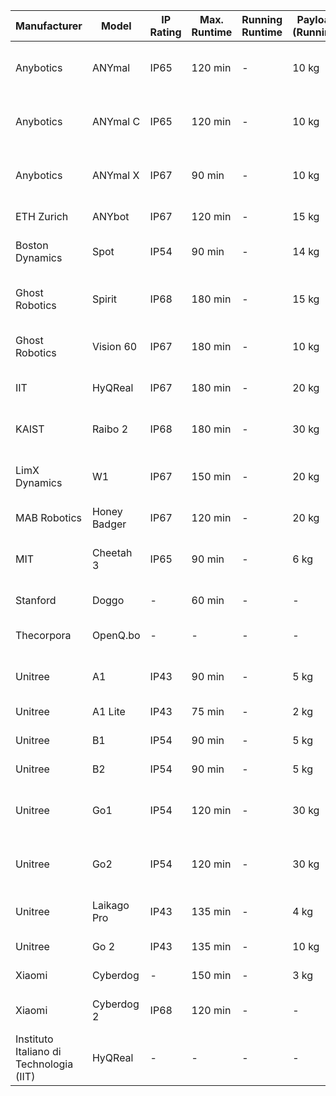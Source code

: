 | Manufacturer          | Model            | IP Rating | Max. Runtime | Running Runtime   | Payload (Running) | Payload (Standing) | Speed            | Code            | Hardware                              | Price          | Website                                |
|-----------------------|------------------|-----------|--------------|-------------------|-------------------|-------------------|------------------|-----------------|-------------------------------------|----------------|----------------------------------------|
| Anybotics             | ANYmal           | IP65      | 120 min      | -                 | 10 kg             | -                 | 1 m/s            | -               | Rugged design, versatile applications | Price on request | [Anybotics ANYmal](https://www.anybotics.com/) |
| Anybotics             | ANYmal C         | IP65      | 120 min      | -                 | 10 kg             | -                 | 1 m/s            | -               | Compact build, customizable add-ons  | Price on request | [Anybotics ANYmal C](https://www.anybotics.com/) |
| Anybotics             | ANYmal X         | IP67      | 90 min       | -                 | 10 kg             | -                 | 1 m/s            | -               | Collaborative capabilities, rugged design | Price on request | [Anybotics ANYmal X](https://www.anybotics.com/) |
| ETH Zurich            | ANYbot           | IP67      | 120 min      | -                 | 15 kg             | 25 kg             | 1.5 m/s          | -               | Multi-terrain, AI-enhanced            | Price on request | [ETH Zurich Robotics](https://robotics.ethz.ch/) |
| Boston Dynamics       | Spot             | IP54      | 90 min       | -                 | 14 kg             | -                 | 1.6 m/s          | -               | Advanced mobility, sensors, SDK       | $74,500         | [Boston Dynamics Spot](https://www.bostondynamics.com/spot) |
| Ghost Robotics        | Spirit           | IP68      | 180 min      | -                 | 15 kg             | 25 kg             | 2.5 m/s          | -               | Adaptable, rugged for extreme terrains | Price on request | [Ghost Robotics Spirit](https://www.ghostrobotics.io/) |
| Ghost Robotics        | Vision 60        | IP67      | 180 min      | -                 | 10 kg             | -                 | 3 m/s            | -               | Durable, adaptable for military use    | Price on request | [Ghost Robotics Vision 60](https://www.ghostrobotics.io/) |
| IIT                   | HyQReal          | IP67      | 180 min      | -                 | 20 kg             | 200 kg            | 2 m/s            | -               | High payload capacity, rugged          | Price on request | [IIT HyQReal](https://www.iit.it/) |
| KAIST                 | Raibo 2          | IP68      | 180 min      | -                 | 30 kg             | 50 kg             | 3 m/s            | -               | Advanced AI, high durability           | Price on request | [KAIST Robotics](https://www.kaist.edu/) |
| LimX Dynamics         | W1               | IP67      | 150 min      | -                 | 20 kg             | 40 kg             | 2.5 m/s          | -               | Modular design, terrain adaptability    | Price on request | [LimX Dynamics](https://www.limxdynamics.com/) |
| MAB Robotics          | Honey Badger     | IP67      | 120 min      | -                 | 20 kg             | -                 | 2 m/s            | -               | All-terrain, robust                   | Price on request | [MAB Robotics](https://www.mabrobotics.com/) |
| MIT                   | Cheetah 3        | IP65      | 90 min       | -                 | 6 kg              | 10 kg             | 3 m/s            | -               | Advanced design, dynamic agility       | Price on request | [MIT Cheetah 3](https://biomimetics.mit.edu/) |
| Stanford              | Doggo            | -         | 60 min       | -                 | -                 | -                 | 4 m/s            | Open Source     | Lightweight, agile                     | -               | [Stanford Doggo](https://stanfordstudentrobotics.org/) |
| Thecorpora            | OpenQ.bo         | -         | -            | -                 | -                 | -                 | -                | Open Source     | Open development platform              | €2,300          | [Thecorpora OpenQ.bo](https://thecorpora.com/) |
| Unitree               | A1               | IP43      | 90 min       | -                 | 5 kg              | 10 kg             | 2 m/s            | -               | Rugged build, AI capabilities          | Price on request | [Unitree A1](https://www.unitree.com/) |
| Unitree               | A1 Lite          | IP43      | 75 min       | -                 | 2 kg              | 5 kg              | 1.5 m/s          | -               | Compact, lightweight                   | Price on request | [Unitree A1 Lite](https://www.unitree.com/) |
| Unitree               | B1               | IP54      | 90 min       | -                 | 5 kg              | 10 kg             | 2 m/s            | -               | Compact, agile                         | Price on request | [Unitree B1](https://www.unitree.com/) |
| Unitree               | B2               | IP54      | 90 min       | -                 | 5 kg              | 10 kg             | 2 m/s            | -               | Robust, versatile                      | Price on request | [Unitree B2](https://www.unitree.com/) |
| Unitree               | Go1              | IP54      | 120 min      | -                 | 30 kg             | -                 | 1.5 m/s          | -               | Terrain-capable, customizable add-ons  | €3,300          | [Unitree Go1](https://www.unitree.com/) |
| Unitree               | Go2              | IP54      | 120 min      | -                 | 30 kg             | -                 | 2 m/s            | -               | Improved speed, customizable add-ons   | €1,500          | [Unitree Go2](https://www.unitree.com/) |
| Unitree               | Laikago Pro      | IP43      | 135 min      | -                 | 4 kg              | -                 | 1.5 m/s          | -               | Advanced leg design                    | Price on request | [Unitree Laikago Pro](https://www.unitree.com/) |
| Unitree               | Go 2             | IP43      | 135 min      | -                 | 10 kg             | -                 | 3.5 m/s          | -               | Advanced leg design                    | $3,050          | [Unitree Go 2](https://www.unitree.com/) |
| Xiaomi                | Cyberdog         | -         | 150 min      | -                 | 3 kg              | -                 | 3.2 m/s          | AI-enabled      | Customizable add-ons                   | €1,300          | [Xiaomi Cyberdog](https://www.mi.com/) |
| Xiaomi                | Cyberdog 2       | IP68      | 120 min      | -                 | -                 | -                 | -                | -               | Improved mobility, enhanced AI         | €1,640          | [Xiaomi Cyberdog 2](https://www.mi.com/) |
| Instituto Italiano di Technologia (IIT) | HyQReal | -         | -            | -                 | -                 | -                 | -                | -               | -               | -               | -               | 
